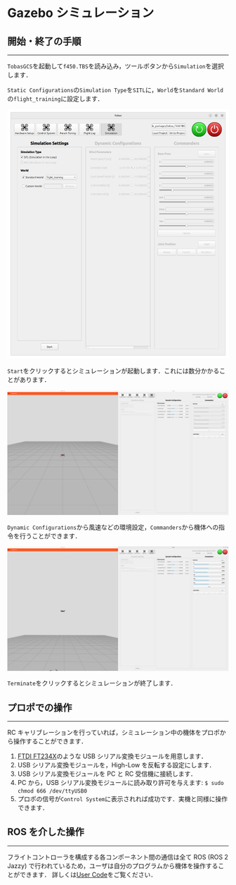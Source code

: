 # Gazebo シミュレーション

## 開始・終了の手順

---

`TobasGCS`を起動して`f450.TBS`を読み込み，ツールボタンから`Simulation`を選択します．

`Static Configurations`の`Simulation Type`を`SITL`に，`World`を`Standard World`の`flight_training`に設定します．

![simulation_settings](resources/gazebo_simulation/simulation_settings.png)

`Start`をクリックするとシミュレーションが起動します．これには数分かかることがあります．

![launch_gazebo](resources/gazebo_simulation/launch_gazebo.png)

`Dynamic Configurations`から風速などの環境設定，`Commanders`から機体への指令を行うことができます．

![send_command](resources/gazebo_simulation/send_command.png)

`Terminate`をクリックするとシミュレーションが終了します．

## プロポでの操作

---

RC キャリブレーションを行っていれば，シミュレーション中の機体をプロポから操作することができます．

1. <a href=https://akizukidenshi.com/catalog/g/g108461/ target="_blank">FTDI FT234X</a>のような USB シリアル変換モジュールを用意します．
1. USB シリアル変換モジュールを，High-Low を反転する設定にします．
1. USB シリアル変換モジュールを PC と RC 受信機に接続します．
1. PC から，USB シリアル変換モジュールに読み取り許可を与えます: `$ sudo chmod 666 /dev/ttyUSB0`
1. プロポの信号が`Control System`に表示されれば成功です．実機と同様に操作できます．

## ROS を介した操作

---

フライトコントローラを構成する各コンポーネント間の通信は全て ROS (ROS 2 Jazzy) で行われているため，ユーザは自分のプログラムから機体を操作することができます．
詳しくは[User Code](./user_code.md)をご覧ください．
